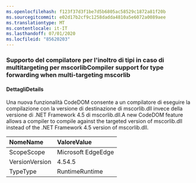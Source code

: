 ```yaml
---
ms.openlocfilehash: f123f37d3f1be7d5b6805ac58529c1872a81f20b
ms.sourcegitcommit: e02d17b2cf9c1258dadda4810a5e6072a0089aee
ms.translationtype: MT
ms.contentlocale: it-IT
ms.lasthandoff: 07/01/2020
ms.locfileid: "85620203"
---
```

### <a name="compiler-support-for-type-forwarding-when-multi-targeting-mscorlib"></a><span data-ttu-id="828f2-101">Supporto del compilatore per l'inoltro di tipi in caso di multitargeting per mscorlib</span><span class="sxs-lookup"><span data-stu-id="828f2-101">Compiler support for type forwarding when multi-targeting mscorlib</span></span>

#### <a name="details"></a><span data-ttu-id="828f2-102">Dettagli</span><span class="sxs-lookup"><span data-stu-id="828f2-102">Details</span></span>

<span data-ttu-id="828f2-103">Una nuova funzionalità CodeDOM consente a un compilatore di eseguire la compilazione con la versione di destinazione di mscorlib.dll invece della versione di .NET Framework 4.5 di mscorlib.dll.</span><span class="sxs-lookup"><span data-stu-id="828f2-103">A new CodeDOM feature allows a compiler to compile against the targeted version of mscorlib.dll instead of the .NET Framework 4.5 version of mscorlib.dll.</span></span>

| <span data-ttu-id="828f2-104">Nome</span><span class="sxs-lookup"><span data-stu-id="828f2-104">Name</span></span>    | <span data-ttu-id="828f2-105">Valore</span><span class="sxs-lookup"><span data-stu-id="828f2-105">Value</span></span>       |
|:--------|:------------|
| <span data-ttu-id="828f2-106">Scope</span><span class="sxs-lookup"><span data-stu-id="828f2-106">Scope</span></span>   |<span data-ttu-id="828f2-107">Microsoft Edge</span><span class="sxs-lookup"><span data-stu-id="828f2-107">Edge</span></span>|
|<span data-ttu-id="828f2-108">Version</span><span class="sxs-lookup"><span data-stu-id="828f2-108">Version</span></span>|<span data-ttu-id="828f2-109">4.5</span><span class="sxs-lookup"><span data-stu-id="828f2-109">4.5</span></span>|
|<span data-ttu-id="828f2-110">Type</span><span class="sxs-lookup"><span data-stu-id="828f2-110">Type</span></span>|<span data-ttu-id="828f2-111">Runtime</span><span class="sxs-lookup"><span data-stu-id="828f2-111">Runtime</span></span>|
